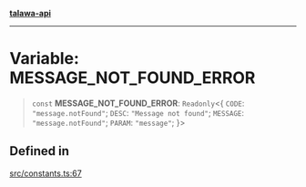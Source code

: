 [**talawa-api**](../../README.md)

***

# Variable: MESSAGE\_NOT\_FOUND\_ERROR

> `const` **MESSAGE\_NOT\_FOUND\_ERROR**: `Readonly`\<\{ `CODE`: `"message.notFound"`; `DESC`: `"Message not found"`; `MESSAGE`: `"message.notFound"`; `PARAM`: `"message"`; \}\>

## Defined in

[src/constants.ts:67](https://github.com/Suyash878/talawa-api/blob/e4413cec641a837926071678fed3c7f67234e31e/src/constants.ts#L67)
